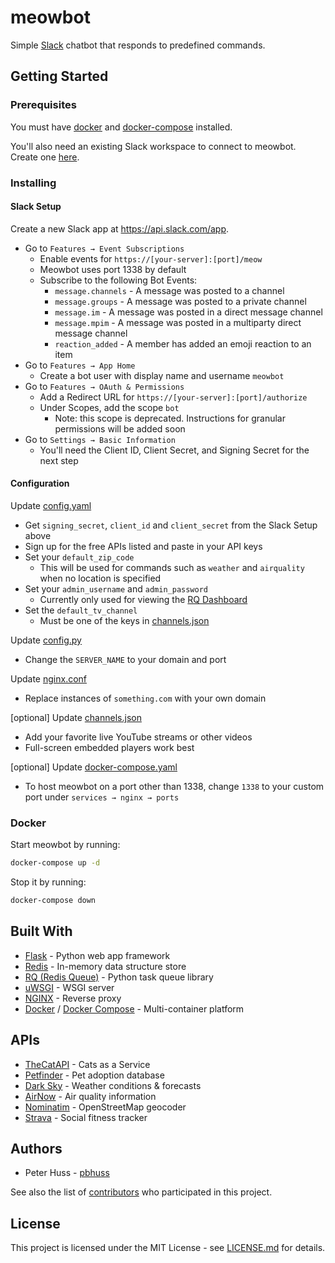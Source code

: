 # meowbot

Simple [Slack](https://slack.com) chatbot that responds to predefined commands.

## Getting Started

### Prerequisites

You must have [docker](https://docs.docker.com/install/) and
[docker-compose](https://docs.docker.com/compose/install/) installed.

You'll also need an existing Slack workspace to connect to meowbot. Create one
[here](https://slack.com/create).

### Installing

#### Slack Setup
Create a new Slack app at https://api.slack.com/app.
* Go to `Features → Event Subscriptions`
    * Enable events for `https://[your-server]:[port]/meow`
    * Meowbot uses port 1338 by default
    * Subscribe to the following Bot Events:
        * `message.channels` - A message was posted to a channel
        * `message.groups` - A message was posted to a private channel
        * `message.im` - A message was posted in a direct message channel
        * `message.mpim` - A message was posted in a multiparty direct message
        channel
        * `reaction_added` - A member has added an emoji reaction to an item
* Go to `Features → App Home`
    * Create a bot user with display name and username `meowbot`
* Go to `Features → OAuth & Permissions`
    * Add a Redirect URL for `https://[your-server]:[port]/authorize`
    * Under Scopes, add the scope `bot`
        * Note: this scope is deprecated. Instructions for granular permissions
        will be added soon
* Go to `Settings → Basic Information`
    * You'll need the Client ID, Client Secret, and Signing Secret for the next
    step

#### Configuration
Update [config.yaml](instance/config.yaml)
* Get `signing_secret`, `client_id` and `client_secret` from the Slack Setup
above
* Sign up for the free APIs listed and paste in your API keys
* Set your `default_zip_code`
    * This will be used for commands such as `weather` and `airquality` when no
    location is specified
* Set your `admin_username` and `admin_password`
    * Currently only used for viewing the
    [RQ Dashboard](https://github.com/eoranged/rq-dashboard)
* Set the `default_tv_channel`
    * Must be one of the keys in [channels.json](instance/channels.json)

Update [config.py](instance/config.py)
* Change the `SERVER_NAME` to your domain and port

Update [nginx.conf](instance/nginx.conf)
* Replace instances of `something.com` with your own domain

\[optional\] Update [channels.json](instance/channels.json)
* Add your favorite live YouTube streams or other videos
* Full-screen embedded players work best

\[optional\] Update [docker-compose.yaml](docker-compose.yaml)
* To host meowbot on a port other than 1338, change `1338` to your custom port
under `services → nginx → ports`

### Docker

Start meowbot by running:
```bash
docker-compose up -d
```
Stop it by running:
```bash
docker-compose down
```

## Built With

* [Flask](http://flask.pocoo.org/) - Python web app framework
* [Redis](https://redis.io/) - In-memory data structure store
* [RQ (Redis Queue)](https://python-rq.org/) - Python task queue library
* [uWSGI](https://uwsgi-docs.readthedocs.io/en/latest/) - WSGI server
* [NGINX](https://www.nginx.com/) - Reverse proxy
* [Docker](https://docs.docker.com/) /
  [Docker Compose](https://docs.docker.com/compose/) - Multi-container platform

## APIs

* [TheCatAPI](https://thecatapi.com/) - Cats as a Service
* [Petfinder](https://www.petfinder.com/developers/) - Pet adoption database
* [Dark Sky](https://darksky.net/dev) - Weather conditions & forecasts
* [AirNow](https://docs.airnowapi.org/) - Air quality information
* [Nominatim](https://nominatim.openstreetmap.org/) - OpenStreetMap geocoder
* [Strava](https://developers.strava.com/) - Social fitness tracker

## Authors

* Peter Huss - [pbhuss](https://github.com/pbhuss)

See also the list of
[contributors](https://github.com/pbhuss/meowbot/contributors) who participated
in this project.

## License

This project is licensed under the MIT License - see [LICENSE.md](LICENSE.md)
for details.

